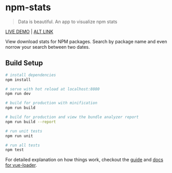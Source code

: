 # npm-stats

> Data is beautiful. An app to visualize npm stats

[LIVE DEMO](https://azinasili.github.io/npm-stats/) | [ALT LINK](http://npm-stats.surge.sh/)

View download stats for NPM packages. Search by package name and even norrow your search between two dates.

## Build Setup

``` bash
# install dependencies
npm install

# serve with hot reload at localhost:8080
npm run dev

# build for production with minification
npm run build

# build for production and view the bundle analyzer report
npm run build --report

# run unit tests
npm run unit

# run all tests
npm test
```

For detailed explanation on how things work, checkout the [guide](http://vuejs-templates.github.io/webpack/) and [docs for vue-loader](http://vuejs.github.io/vue-loader).
